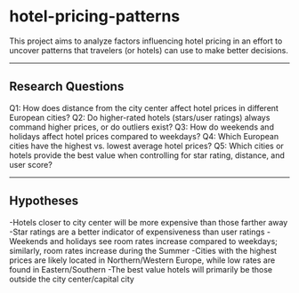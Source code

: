 # hotel-pricing-patterns
This project aims to analyze factors influencing hotel pricing in an effort to uncover patterns that travelers (or hotels) can use to make better decisions.

---

## Research Questions
Q1: How does distance from the city center affect hotel prices in different European cities?
Q2: Do higher-rated hotels (stars/user ratings) always command higher prices, or do outliers exist?
Q3: How do weekends and holidays affect hotel prices compared to weekdays?
Q4: Which European cities have the highest vs. lowest average hotel prices?
Q5: Which cities or hotels provide the best value when controlling for star rating, distance, and user score?

---

## Hypotheses
-Hotels closer to city center will be more expensive than those farther away
-Star ratings are a better indicator of expensiveness than user ratings
-Weekends and holidays see room rates increase compared to weekdays; similarly, room rates increase during the Summer
-Cities with the highest prices are likely located in Northern/Western Europe, while low rates are found in Eastern/Southern
-The best value hotels will primarily be those outside the city center/capital city

